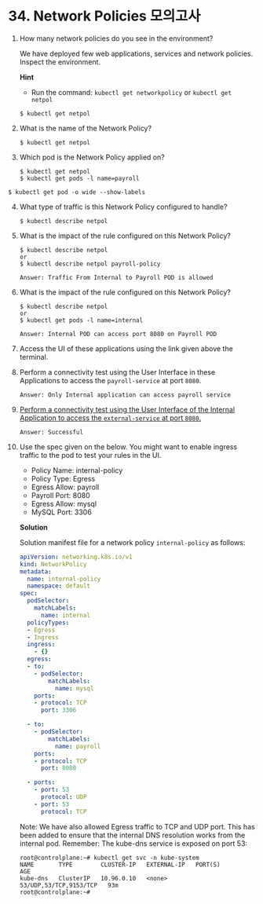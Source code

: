 # 34. Network Policies 모의고사



1. How many network policies do you see in the environment?

   We have deployed few web applications, services and network policies. Inspect the environment.

   **Hint**

   - Run the command: `kubectl get networkpolicy` or `kubectl get netpol`

   ```
   $ kubectl get netpol
   ```



2. What is the name of the Network Policy?

   ```
   $ kubectl get netpol
   ```



3. Which pod is the Network Policy applied on?

   ```
   $ kubectl get netpol
   $ kubectl get pods -l name=payroll
   ```



```
$ kubectl get pod -o wide --show-labels
```



4. What type of traffic is this Network Policy configured to handle?

   ```
   $ kubectl describe netpol
   ```



5. What is the impact of the rule configured on this Network Policy?

   ```
   $ kubectl describe netpol
   or
   $ kubectl describe netpol payroll-policy
   ```

   `Answer: Traffic From Internal to Payroll POD is allowed`



6. What is the impact of the rule configured on this Network Policy?

   ```
   $ kubectl describe netpol
   or
   $ kubectl get pods -l name=internal
   ```

   `Answer: Internal POD can access port 8080 on Payroll POD`



7. Access the UI of these applications using the link given above the terminal.

8. Perform a connectivity test using the User Interface in these Applications to access the `payroll-service` at port `8080`.

   `Answer: Only Internal application can access payroll service`



9. <u>Perform a connectivity test using the User Interface of the Internal Application to access the `external-service` at port `8080`.</u>

   `Answer: Successful`

   

10. Use the spec given on the below. You might want to enable ingress traffic to the pod to test your rules in the UI.

    - 
      Policy Name: internal-policy
    - Policy Type: Egress
    - Egress Allow: payroll
    - Payroll Port: 8080
    - Egress Allow: mysql
    - MySQL Port: 3306

    **Solution**

    Solution manifest file for a network policy `internal-policy` as follows:

    ```yaml
    apiVersion: networking.k8s.io/v1
    kind: NetworkPolicy
    metadata:
      name: internal-policy
      namespace: default
    spec:
      podSelector:
        matchLabels:
          name: internal
      policyTypes:
      - Egress
      - Ingress
      ingress:
        - {}
      egress:
      - to:
        - podSelector:
            matchLabels:
              name: mysql
        ports:
        - protocol: TCP
          port: 3306
    
      - to:
        - podSelector:
            matchLabels:
              name: payroll
        ports:
        - protocol: TCP
          port: 8080
    
      - ports:
        - port: 53
          protocol: UDP
        - port: 53
          protocol: TCP
    ```

    Note: We have also allowed Egress traffic to TCP and UDP port. This has been added to ensure that the internal DNS resolution works from the internal pod. Remember: The kube-dns service is exposed on port 53:

    ```
    root@controlplane:~# kubectl get svc -n kube-system 
    NAME       TYPE        CLUSTER-IP   EXTERNAL-IP   PORT(S)                  AGE
    kube-dns   ClusterIP   10.96.0.10   <none>        53/UDP,53/TCP,9153/TCP   93m
    root@controlplane:~#
    ```

    

